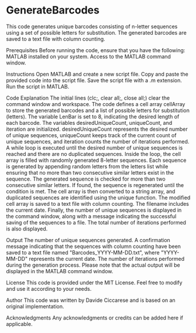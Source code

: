 # GenerateBarcodes
This code generates unique barcodes consisting of n-letter sequences using a set of possible letters for substitution. The generated barcodes are saved to a text file with column counting.

Prerequisites
Before running the code, ensure that you have the following:
MATLAB installed on your system.
Access to the MATLAB command window.

Instructions
Open MATLAB and create a new script file.
Copy and paste the provided code into the script file.
Save the script file with a .m extension.
Run the script in MATLAB.

Code Explanation
The initial lines (clc;, clear all;, close all;) clear the command window and workspace.
The code defines a cell array cellArray to store the generated barcodes and a list of possible letters for substitution (letters).
The variable LenBar is set to 8, indicating the desired length of each barcode.
The variables desiredUniqueCount, uniqueCount, and iteration are initialized. desiredUniqueCount represents the desired number of unique sequences, uniqueCount keeps track of the current count of unique sequences, and iteration counts the number of iterations performed. A while loop is executed until the desired number of unique sequences is reached and there are no duplicated sequences. Inside the loop, the cell array is filled with randomly generated 8-letter sequences. Each sequence is generated by appending random letters from the letters list while ensuring that no more than two consecutive similar letters exist in the sequence.
The generated sequence is checked for more than two consecutive similar letters. If found, the sequence is regenerated until the condition is met. The cell array is then converted to a string array, and duplicated sequences are identified using the unique function. The modified cell array is saved to a text file with column counting. The filename includes the current date. Finally, the number of unique sequences is displayed in the command window, along with a message indicating the successful saving of the sequences to a file. The total number of iterations performed is also displayed.

Output
The number of unique sequences generated. A confirmation message indicating that the sequences with column counting have been saved to a text file named "Barcodes_YYYY-MM-DD.txt", where "YYYY-MM-DD" represents the current date. The number of iterations performed during the generation process.
Please note that the actual output will be displayed in the MATLAB command window.

License
This code is provided under the MIT License. Feel free to modify and use it according to your needs.

Author
This code was written by Davide Ciccarese and is based on an original implementation.

Acknowledgments
Any acknowledgments or credits can be added here if applicable.
